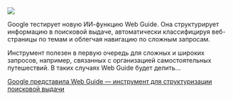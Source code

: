 <!--2025-07-27 07:47:36-->
<div class="yb">
  <div class="rss habr"><img src="https://habrastorage.org/getpro/habr/upload_files/1d7/e18/0d2/1d7e180d2e0660d1430d48f4b8c5a313.jpg" /><p>Google тестирует новую ИИ-функцию Web Guide. Она структурирует информацию в поисковой выдаче, автоматически классифицируя веб-страницы по темам и облегчая навигацию по сложным запросам.</p><p>Инструмент полезен в первую очередь для сложных и широких запросов, например, связанных с организацией самостоятельных путешествий. В таких случаях Web Guide будет делить... <p class="titl"><a href="https://habr.com/ru/news/931426/?utm_source=habrahabr&utm_medium=rss&utm_campaign=931426">Google представила Web Guide — инструмент для структуризации поисковой выдачи</a></p></div>
</div>
